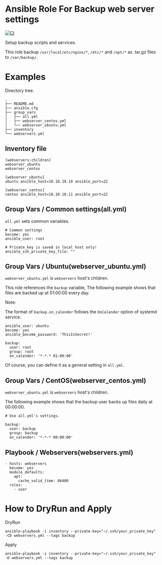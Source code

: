 # Ansible Role For Backup web server settings

[![CI](https://github.com/Asya-kawai/ansible-role-backup/actions/workflows/ci.yml/badge.svg)](https://github.com/Asya-kawai/ansible-role-backup/actions/workflows?query=workflow%3ACI)

Setup backup scripts and services.

This role backup `/usr/local/etc/nginx/*`, `/etc/*` and `/opt/*` as .tar.gz files to `/var/backup/`.

# Examples

Directory tree.

```
.
├── README.md
├── ansible.cfg
├── group_vars
│   ├── all.yml
│   ├── webserver_centos.yml
│   └── webserver_ubuntu.yml
├── inventory
└── webservers.yml
```

## Inventory file

```
[webservers:children]
webserver_ubuntu
webserver_centos

[webserver_ubuntu]
ubuntu ansible_host=10.10.10.10 ansible_port=22

[webserver_centos]
centos ansible_host=10.10.10.11 ansible_port=22
```

## Group Vars / Common settings(all.yml)

`all.yml` sets common variables.

```
# Common settings
become: yes
ansible_user: root

# Private_key is saved in local host only!
ansible_ssh_private_key_file: ""
```

## Group Vars / Ubuntu(webserver_ubuntu.yml)

`webserver_ubuntu.yml` is `webservers` host's children.

This role references the `backup` variable,
The following example shows that files are backed up at 01:00:00 every day.

Note:

The format of `backup.on_calender` follows the `OnCalender` option of systemd service.

```
ansible_user: ubuntu
become: yes
ansible_become_password: 'ThisIsSecret!'

backup:
  user: root
  group: root
  on_calender: '*-*-* 01:00:00'
```

Of course, you can define it as a general setting in `all.yml`.

## Group Vars / CentOS(webserver_centos.yml)

`webserver_ubuntu.yml` is `webservers` host's children.

The following example shows that the backup user backs up files daily at 00:00:00.

```
# Use all.yml's settings.

backup:
  user: backup
  group: backup
  on_calender: '*-*-* 00:00:00'
```

## Playbook / Webservers(webservers.yml)

```
- hosts: webservers
  become: yes
  module_defaults:
    apt:
      cache_valid_time: 86400
  roles:
    - user
```

# How to DryRun and Apply

DryRun

```
ansible-playbook -i inventory --private-key="~/.ssh/your_private_key" -CD webservers.yml --tags backup
```

Apply

```
ansible-playbook -i inventory --private-key="~/.ssh/your_private_key" -D webservers.yml --tags backup
```
